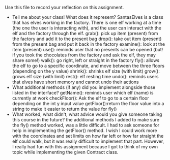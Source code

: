 Use this file to record your reflection on this assignment.

- Tell me about your class! What does it represent?
SantasElves is a class that has elves working in the factory. There is one elf working at a time (the one the user is interacting with), and the user can interact with the elf and the factory through the elf.
grab(): pick up item (present) from the factory and add it to the present bag
drop(): take out item (present) from the present bag and put it back in the factory
examine(): look at the item (present)
use(): reminds user that no presents can be opened (but! if you took the chocolates from the factory and ask the elf, they may share some!)
walk(): go right, left or straight in the factory
fly(): allows the elf to go to a specific coordinate, and move between the three floors (depending on the y value)
shrink(): shrinks elf size (with limit)
grow(): grows elf size (with limit)
rest(): elf resting time
undo(): reminds users that elves have short memory and cannot undo their actions
- What additional methods (if any) did you implement alongside those listed in the interface?
getName(): reminds user which elf (name) is currently at work
checkFloor(): Ask the elf to go to a certain floor depending on the int y input value
getFloor():return the floor value into a string to make it easier to return the value for fly()
- What worked, what didn't, what advice would you give someone taking this course in the future?
the additional methods I added to make sure the fly() method worked, was a little difficult. I had to ask someone for help in implementing the getFloor() method. I wish I could work more with the coordinates and set limits on how far left or how far straight the elf could walk, but it was really difficult to implement that part. However, I really had fun with this assignment because I got to think of my own topic while implementing the given Contract class. 
